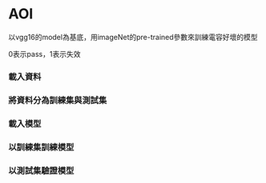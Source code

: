 # AOI

以vgg16的model為基底，用imageNet的pre-trained參數來訓練電容好壞的模型     

0表示pass，1表示失效

### 載入資料
### 將資料分為訓練集與測試集
### 載入模型
### 以訓練集訓練模型
### 以測試集驗證模型
